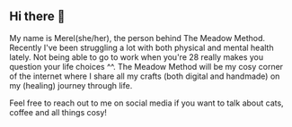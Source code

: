 ## Hi there 👋

<p>
  My name is Merel(she/her), the person behind The Meadow Method. 
  Recently I've been struggling a lot with both physical and mental health lately. Not being able to go to work when you're 28 really makes you question your life choices ^^. 
  The Meadow Method will be my cosy corner of the internet where I share all my crafts (both digital and handmade) on my (healing) journey through life.

  Feel free to reach out to me on social media if you want to talk about cats, coffee and all things cosy!
</p>
